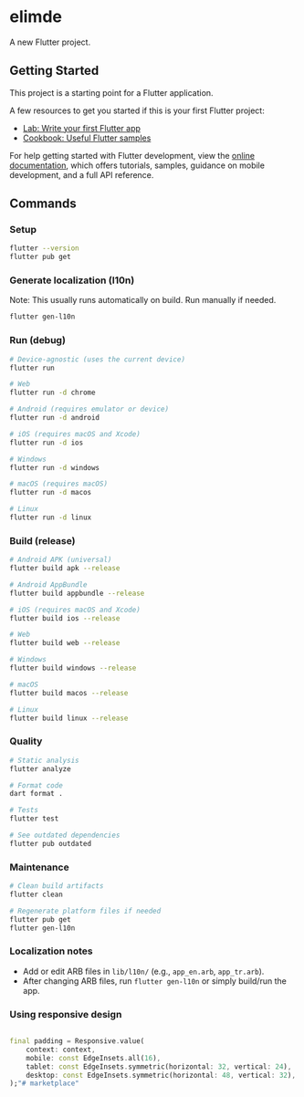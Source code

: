 # elimde

A new Flutter project.

## Getting Started

This project is a starting point for a Flutter application.

A few resources to get you started if this is your first Flutter project:

- [Lab: Write your first Flutter app](https://docs.flutter.dev/get-started/codelab)
- [Cookbook: Useful Flutter samples](https://docs.flutter.dev/cookbook)

For help getting started with Flutter development, view the
[online documentation](https://docs.flutter.dev/), which offers tutorials,
samples, guidance on mobile development, and a full API reference.

## Commands

### Setup

```bash
flutter --version
flutter pub get
```

### Generate localization (l10n)

Note: This usually runs automatically on build. Run manually if needed.

```bash
flutter gen-l10n
```

### Run (debug)

```bash
# Device-agnostic (uses the current device)
flutter run

# Web
flutter run -d chrome

# Android (requires emulator or device)
flutter run -d android

# iOS (requires macOS and Xcode)
flutter run -d ios

# Windows
flutter run -d windows

# macOS (requires macOS)
flutter run -d macos

# Linux
flutter run -d linux
```

### Build (release)

```bash
# Android APK (universal)
flutter build apk --release

# Android AppBundle
flutter build appbundle --release

# iOS (requires macOS and Xcode)
flutter build ios --release

# Web
flutter build web --release

# Windows
flutter build windows --release

# macOS
flutter build macos --release

# Linux
flutter build linux --release
```

### Quality

```bash
# Static analysis
flutter analyze

# Format code
dart format .

# Tests
flutter test

# See outdated dependencies
flutter pub outdated
```

### Maintenance

```bash
# Clean build artifacts
flutter clean

# Regenerate platform files if needed
flutter pub get
flutter gen-l10n
```

### Localization notes

- Add or edit ARB files in `lib/l10n/` (e.g., `app_en.arb`, `app_tr.arb`).
- After changing ARB files, run `flutter gen-l10n` or simply build/run the app.

### Using responsive design

```dart

final padding = Responsive.value(
    context: context,
    mobile: const EdgeInsets.all(16),
    tablet: const EdgeInsets.symmetric(horizontal: 32, vertical: 24),
    desktop: const EdgeInsets.symmetric(horizontal: 48, vertical: 32),
);"# marketplace" 

